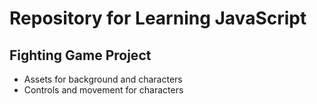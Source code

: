 # Repository for Learning JavaScript

## Fighting Game Project

<ul>
  <li>Assets for background and characters</li>
  <li>Controls and movement for characters</li>
</ul>
